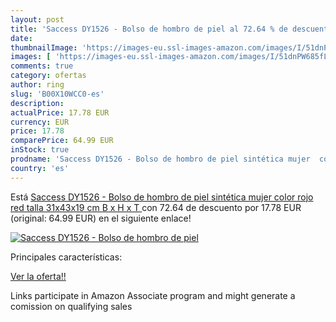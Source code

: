 ```yaml
---
layout: post
title: 'Saccess DY1526 - Bolso de hombro de piel al 72.64 % de descuento'
date: 
thumbnailImage: 'https://images-eu.ssl-images-amazon.com/images/I/51dnPW685fL._SL200_.jpg'
images: [ 'https://images-eu.ssl-images-amazon.com/images/I/51dnPW685fL._SL200_.jpg' ]
comments: true
category: ofertas
author: ring
slug: 'B00X10WCC0-es'
description:
actualPrice: 17.78 EUR
currency: EUR
price: 17.78
comparePrice: 64.99 EUR
inStock: true
prodname: 'Saccess DY1526 - Bolso de hombro de piel sintética mujer  color rojo  red   talla 31x43x19 cm  B x H x T '
country: 'es'
---
```


Está [Saccess DY1526 - Bolso de hombro de piel sintética mujer  color rojo  red   talla 31x43x19 cm  B x H x T ](https://www.amazon.es/dp/B00X10WCC0/?tag=tolees-21) con 72.64 de descuento por 17.78 EUR (original: 64.99 EUR) en el siguiente enlace!

[![Saccess DY1526 - Bolso de hombro de piel](https://images-eu.ssl-images-amazon.com/images/I/51dnPW685fL._SL200_.jpg)](https://www.amazon.es/dp/B00X10WCC0/?tag=tolees-21)

Principales características:


[Ver la oferta!!](https://www.amazon.es/dp/B00X10WCC0/?tag=tolees-21)

Links participate in Amazon Associate program and might generate a comission on qualifying sales


